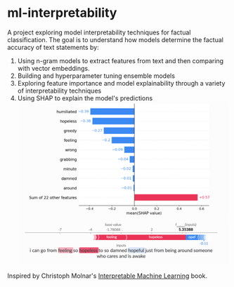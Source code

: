 # ml-interpretability

A project exploring model interpretability techniques for factual classification. The goal is to understand how models determine the factual accuracy of text statements by:

1. Using n-gram models to extract features from text and then comparing with vector embeddings.
2. Building and hyperparameter tuning ensemble models
3. Exploring feature importance and model explainability through a variety of interpretability techniques
4. Using SHAP to explain the model's predictions
![SHAP Feature Importance](docs/shap.png)
![SHAP Summary Plot](docs/forceplot.png)

Inspired by Christoph Molnar's [Interpretable Machine Learning](https://christophm.github.io/interpretable-ml-book/) book.
